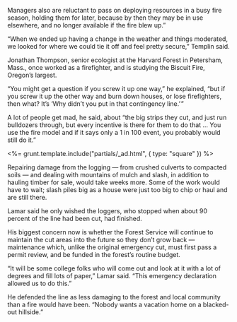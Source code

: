 Managers also are reluctant to pass on deploying resources in a busy fire season, holding them for later, because by then they may be in use elsewhere, and no longer available if the fire blew up.”

“When we ended up having a change in the weather and things moderated, we looked for where we could tie it off and feel pretty secure,” Templin said. 

Jonathan Thompson, senior ecologist at the Harvard Forest in Petersham, Mass., once worked as a firefighter, and is studying the Biscuit Fire, Oregon’s largest. 

“You might get a question if you screw it up one way,” he explained, “but if you screw it up the other way and burn down houses, or lose firefighters, then what? It’s ‘Why didn’t you put in that contingency line.’ ”

A lot of people get mad, he said, about “the big strips they cut, and just run bulldozers through, but every incentive is there for them to do that ... You use the fire model and if it says only a 1 in 100 event, you probably would still do it.”

<%= grunt.template.include("partials/_ad.html", { type: "square" }) %>

Repairing damage from the logging — from crushed culverts to compacted soils — and dealing with mountains of mulch and slash, in addition to hauling timber for sale, would take weeks more. Some of the work would have to wait; slash piles big as a house were just too big to chip or haul and are still there. 

Lamar said he only wished the loggers, who stopped when about 90 percent of the line had been cut, had finished. 

His biggest concern now is whether the Forest Service will continue to maintain the cut areas into the future so they don’t grow back — maintenance which, unlike the original emergency cut, must first pass a permit review, and be funded in the forest’s routine budget. 

“It will be some college folks who will come out and look at it with a lot of degrees and fill lots of paper,” Lamar said. “This emergency declaration allowed us to do this.” 

He defended the line as less damaging to the forest and local community than a fire would have been. “Nobody wants a vacation home on a blacked-out hillside.”